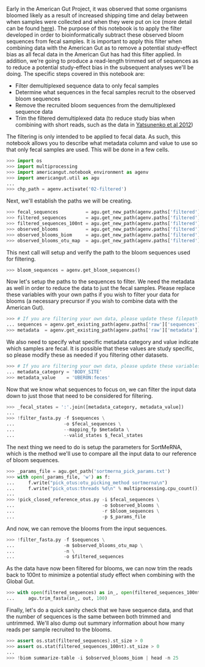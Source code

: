 Early in the American Gut Project, it was observed that some organisms bloomed likely as a result of increased shipping time and delay between when samples were collected and when they were put on ice (more detail can be found [here](http://americangut.org/?page_id=277)). The purpose of this notebook is to apply the filter developed in order to bioinformatically subtract these observed bloom sequences from fecal samples. It is important to apply this filter when combining data with the American Gut as to remove a potential study-effect bias as all fecal data in the American Gut has had this filter applied. In addition, we're going to produce a read-length trimmed set of sequences as to reduce a potential study-effect bias in the subsequent analyses we'll be doing. The specific steps covered in this notebook are:

* Filter demultiplexed sequence data to only fecal samples
* Determine what sequences in the fecal samples recruit to the observed bloom sequences
* Remove the recruited bloom sequences from the demultiplexed sequence data
* Trim the filtered demultiplexed data (to reduce study bias when combining with short reads, such as the data in [Yatsunenko et al 2012](http://www.nature.com/nature/journal/v486/n7402/abs/nature11053.html))

The filtering is only intended to be applied to fecal data. As such, this notebook allows you to describe what metadata column and value to use so that only fecal samples are used. This will be done in a few cells.

```python
>>> import os
>>> import multiprocessing
>>> import americangut.notebook_environment as agenv
>>> import americangut.util as agu
...
>>> chp_path = agenv.activate('02-filtered')
```

Next, we'll establish the paths we will be creating.

```python
>>> fecal_sequences          = agu.get_new_path(agenv.paths['filtered']['fecal-sequences'])
>>> filtered_sequences       = agu.get_new_path(agenv.paths['filtered']['sequences-notrim'])
>>> filtered_sequences_100nt = agu.get_new_path(agenv.paths['filtered']['sequences-100nt'])
>>> observed_blooms          = agu.get_new_path(agenv.paths['filtered']['observed-blooms'])
>>> observed_blooms_biom     = agu.get_new_path(agenv.paths['filtered']['observed-blooms-biom'])
>>> observed_blooms_otu_map  = agu.get_new_path(agenv.paths['filtered']['observed-blooms-otu-map'])
```

This next call will setup and verify the path to the bloom sequences used for filtering.

```python
>>> bloom_sequences = agenv.get_bloom_sequences()
```

Now let's setup the paths to the sequences to filter. We need the metadata as well in order to reduce the data to just the fecal samples. Please replace these variables with your own paths if you wish to filter your data for blooms (a necessary precursor if you wish to combine data with the American Gut).

```python
>>> # If you are filtering your own data, please update these filepath variables as necessary
... sequences = agenv.get_existing_path(agenv.paths['raw']['sequences'])
>>> metadata  = agenv.get_existing_path(agenv.paths['raw']['metadata'])
```

We also need to specify what specific metadata category and value indicate which samples are fecal. It is possible that these values are study specific, so please modify these as needed if you filtering other datasets.

```python
>>> # If you are filtering your own data, please update these variables to reflect your mapping file
... metadata_category = 'BODY_SITE'
>>> metadata_value    = 'UBERON:feces'
```

Now that we know what sequences to focus on, we can filter the input data down to just those that need to be considered for filtering.

```python
>>> _fecal_states = ':'.join([metadata_category, metadata_value])
...
>>> !filter_fasta.py -f $sequences \
...                  -o $fecal_sequences \
...                  --mapping_fp $metadata \
...                  --valid_states $_fecal_states
```

The next thing we need to do is setup the parameters for SortMeRNA, which is the method we'll use to compare all the input data to our reference of bloom sequences.

```python
>>> _params_file = agu.get_path('sortmerna_pick_params.txt')
>>> with open(_params_file, 'w') as f:
...     f.write("pick_otus:otu_picking_method sortmerna\n")
...     f.write("pick_otus:threads %d\n" % multiprocessing.cpu_count())
...
>>> !pick_closed_reference_otus.py -i $fecal_sequences \
...                                -o $observed_blooms \
...                                -r $bloom_sequences \
...                                -p $_params_file
```

And now, we can remove the blooms from the input sequences.

```python
>>> !filter_fasta.py -f $sequences \
...                  -m $observed_blooms_otu_map \
...                  -n \
...                  -o $filtered_sequences
```

As the data have now been filtered for blooms, we can now trim the reads back to 100nt to minimize a potential study effect when combining with the Global Gut.

```python
>>> with open(filtered_sequences) as in_, open(filtered_sequences_100nt, 'w') as out:
...     agu.trim_fasta(in_, out, 100)
```

Finally, let's do a quick sanity check that we have sequence data, and that the number of sequences is the same between both trimmed and untrimmed. We'll also dump out summary information about how many reads per sample recruited to the blooms.

```python
>>> assert os.stat(filtered_sequences).st_size > 0
>>> assert os.stat(filtered_sequences_100nt).st_size > 0
...
>>> !biom summarize-table -i $observed_blooms_biom | head -n 25
```
